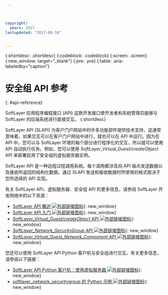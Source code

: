 ```yaml
---



copyright:
  years: 2017
lastupdated: "2017-08-10"


---
```


{:shortdesc: .shortdesc}
{:codeblock: .codeblock}
{:screen: .screen}
{:new_window: target="_blank"}
{:pre: .pre}
{:table: .aria-labeledby="caption"}

# 安全组 API 参考
{: #api-reference} 

SoftLayer 应用程序编程接口 (API) 这款开发接口使开发者和系统管理员能够与 SoftLayer 的后端系统进行直接交互。
{:shortdesc}

SoftLayer API (SLAPI) 为客户门户网站中的许多功能部件提供技术支持，这通常意味着，如果交互可以在客户门户网站中进行，就也可以在 API 中运行。因为在 API 中，您可以与 SoftLayer 环境的每个部分进行程序化的交互，所以就可以使用 API 自动执行任务。例如，您可以使用 *SoftLayer_Virtual_Guest/createObject* API 来部署启用了安全组的虚拟服务器实例。

SoftLayer API 是一种远程过程调用系统。每个调用都涉及向 API 端点发送数据以及接收所返回的结构化数据。通过 SLAPI 发送和接收数据时所使用的格式取决于您所选择的 API 实现。 

有关 SoftLayer API、虚拟服务器、安全组 API 的更多信息，请参阅 SoftLayer 开发网络中的以下资源：
* [SoftLayer API 概述 ![外部链接图标](../../icons/launch-glyph.svg "外部链接图标")](https://softlayer.github.io/reference/softlayerapi/){: new_window} 
* [SoftLayer API 入门 ![外部链接图标](../../icons/launch-glyph.svg "外部链接图标")](http://sldn.softlayer.com/article/getting-started){: new_window}
* [*SoftLayer_Virtual_Guest/createObject* API ![外部链接图标](../../icons/launch-glyph.svg "外部链接图标")](http://sldn.softlayer.com/reference/services/SoftLayer_Virtual_Guest/createObject){: new_window}
* [*SoftLayer_Network_SecurityGroup* API ![外部链接图标](../../icons/launch-glyph.svg "外部链接图标")](https://sldn.softlayer.com/reference/services/SoftLayer_Network_SecurityGroup){: new_window}
* [*SoftLayer_Virtual_Guest_Network_Component* API ![外部链接图标](../../icons/launch-glyph.svg "外部链接图标")](http://sldn.softlayer.com/reference/services/SoftLayer_Virtual_Guest_Network_Component){: new_window}

您还可以使用 SoftLayer API Python 客户机与安全组进行交互。有关更多信息，请参阅以下链接：
* [SoftLayer API Python 客户机：使用虚拟服务器 ![外部链接图标](../../icons/launch-glyph.svg "外部链接图标")](http://softlayer-python.readthedocs.io/en/latest/cli/vs.html){: new_window}
* [softlayer_network_securitygroup 的 Python 示例 ![外部链接图标](../../icons/launch-glyph.svg "外部链接图标")](https://softlayer.github.io/classes/softlayer_network_securitygroup/){: new_window}

